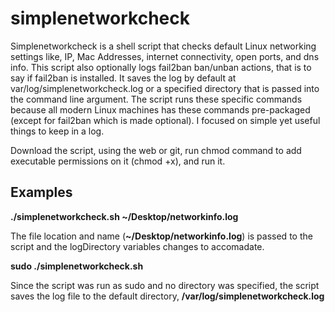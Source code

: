 # simplenetworkcheck
Simplenetworkcheck is a shell script that checks default Linux networking settings like, IP, Mac Addresses, internet connectivity, open ports, and dns info. This script also optionally logs fail2ban ban/unban actions, that is to say if fail2ban is installed. It saves the log by default at var/log/simplenetworkcheck.log or a specified directory that is passed into the command line argument. The script runs these specific commands because all modern Linux machines has these commands pre-packaged (except for fail2ban which is made optional). I focused on simple yet useful things to keep in a log. 


Download the script, using the web or git, run chmod command to add executable permissions on it (chmod +x), and run it. 

## Examples


<b>./simplenetworkcheck.sh \~/Desktop/networkinfo.log</b>

The file location and name (<b>~/Desktop/networkinfo.log</b>) is passed to the script and the logDirectory variables changes to accomadate.

<b>sudo ./simplenetworkcheck.sh</b>

Since the script was run as sudo and no directory was specified, the script saves the log file to the default directory, <b>/var/log/simplenetworkcheck.log</b>
